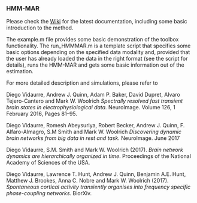 ### HMM-MAR

Please check the [Wiki](https://github.com/OHBA-analysis/HMM-MAR/wiki) for the latest documentation, including some basic introduction to the method. 

The example.m file provides some basic demonstration of the toolbox functionality. The run_HMMMAR.m is a template script that specifies some basic options depending on the specified data modality and, provided that the user has already loaded the data in the right format (see the script for details), runs the HMM-MAR and gets some basic information out of the estimation.  

For more detailed description and simulations, please refer to 

Diego Vidaurre, Andrew J. Quinn, Adam P. Baker, David Dupret, Alvaro Tejero-Cantero and Mark W. Woolrich _Spectrally resolved fast transient brain states in electrophysiological data._ NeuroImage. Volume 126, 1 February 2016, Pages 81–95.

Diego Vidaurre, Romesh Abeysuriya, Robert Becker, Andrew J. Quinn, F. Alfaro-Almagro, S.M Smith and Mark W. Woolrich _Discovering dynamic brain networks from big data in rest and task._ NeuroImage. June 2017  

Diego Vidaurre, S.M. Smith and Mark W. Woolrich (2017). _Brain network dynamics are hierarchically organized in time_. Proceedings of the National Academy of Sciences of the USA.

Diego Vidaurre, Lawrence T. Hunt, Andrew J. Quinn, Benjamin A.E. Hunt, Matthew J. Brookes, Anna C. Nobre and Mark W. Woolrich (2017). _Spontaneous cortical activity transiently organises into frequency specific phase-coupling networks_. BiorXiv.

